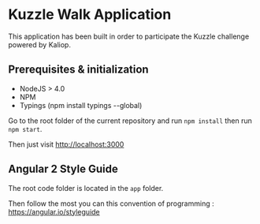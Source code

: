# Kuzzle Walk Application

This application has been built in order to participate the Kuzzle challenge powered by Kaliop.

## Prerequisites & initialization

- NodeJS > 4.0
- NPM
- Typings (npm install typings --global)

Go to the root folder of the current repository and run `npm install` then run `npm start`.

Then just visit [http://localhost:3000](http://localhost:3000)

## Angular 2 Style Guide

The root code folder is located in the `app` folder.

Then follow the most you can this convention of programming : https://angular.io/styleguide
